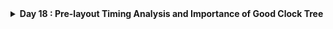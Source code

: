 <details>
  <Summary><strong> Day 18 : Pre-layout Timing Analysis and Importance of Good Clock Tree</strong></summary>

# Contents
- [Step 1: Fix DRC errors and verify the design](#fix-drc-errors-and-verify-the-design)
- [Step 2: Save the final layout with custom name and open it](#save-final-layout)
- [Step 3: Generate lef from the Layout](#generate-lef-from-the-layout)
- [Step 4: Copy the newly generated lef and associated required lib files to 'picorv32a' design 'src' directory](#copy-new-lef-and-lib-files)
- [Step 5: Edit 'config.tcl'](#edit-config)
- [Step 6: Run openlane flow synthesis with newly inserted custom inverter cell](#run-openlane-flow-synthesis)
- [Step 7: Synthesis - Remove/reduce the newly introduced violations with the introduction of custom inverter cell by modifying design parameters](#synthesis)
- [Step 8: Run Floorplan and Placement](#run-fp-and-plc)
- [Step 9: Post-Synthesis timing analysis with OpenSTA tool](#post-synthesis-timing-analysis)

<a id="fix-drc-errors-and-verify-the-design"></a>
## Step 1: Fix up small DRC errors and verify the design is ready to be inserted into our flow

Before moving forward with custom designed cell layout verify following:
1. The input and output ports of the standard cell should lie on the intersection of the vertical and horizontal tracks.
2. Width of the standard cell should be odd multiples of the horizontal track pitch.
3. Height of the standard cell should be even multiples of the vertical track pitch.

**Open custom inverter layout**
```bash
cd Desktop/work/tools/openlane_working_dir/openlane/vsdstdcelldesign

# Open custom inverter layout in magic
magic -T sky130A.tech sky130_inv.mag &
```

![Alt Text](images/1.png)


**Convert Grid info to track info**

- press **g** in magic to activate grids.

**tracks.info of sky130_fd_sc_hd:**
![Alt Text](images/2.png)

- Commands to set grid as tracks of locali layer:

```bash
# Get syntax for grid command
help grid

# Set grid values accordingly
grid 0.46um 0.34um 0.23um 0.17um
```

![Alt Text](images/3.png)

**Verified ✅ --> The input and output ports of the standard cell should lie on the intersection of the vertical and horizontal tracks**
![Alt Text](images/4.png)

**Verified ✅ --> Width of the standard cell should be odd multiples of the horizontal track pitch**
Horizontal track pitch = 0.46 µm
Width of standard cell = 1.38 µm = 0.46 x 3
![Alt Text](images/5.png)

**Verified ✅ --> Height of the standard cell should be even multiples of the vertical track pitch**
Vertical track pitch = 0.34 µm
Height of standard cell = 2.72 µm = 0.34 × 8
![Alt Text](images/6.png)

<a id="save-final-layout"></a>
## Step 2: Save the final layout with custom name and open it

```bash
# Command to save as
save sky130_vsdinv.mag

# Command to open custom inverter layout in magic
magic -T sky130A.tech sky130_vsdinv.mag &
```

**newly saved layout**
![Alt Text](images/7.png)


<a id="generate-lef-from-the-layout"></a>
## Step 3: Generate lef from the Layout

```bash
# lef command
lef write

#open newly created lef file
gvim sky130_vsdinv.lef
```

![Alt Text](images/8.png)

**lef file**
![Alt Text](images/9.png)

<a id="copy-new-lef-and-lib-files"></a>
## Step 4: Copy the newly generated lef and associated required lib files to 'picorv32a' design 'src' directory

```bash
# Copy lef file
cp sky130_vsdinv.lef ~/soc-design-and-planning-nasscom-vsd/Desktop/work/tools/openlane_working_dir/openlane/designs/picorv32a/src/

# Copy lib files
cp libs/sky130_fd_sc_hd__* ~/soc-design-and-planning-nasscom-vsd/Desktop/work/tools/openlane_working_dir/openlane/designs/picorv32a/src/

# List and check whether they are copied
ls ~/soc-design-and-planning-nasscom-vsd/Desktop/work/tools/openlane_working_dir/openlane/designs/picorv32a/src/
```

<a id="edit-config"></a>
## Step 5: Edit 'config.tcl' 
- Edit `config.tcl` to change lib file and add the new extra lef into the openlane flow.

```bash
set ::env(LIB_SYNTH) "$::env(OPENLANE_ROOT)/designs/picorv32a/src/sky130_fd_sc_hd__typical.lib"
set ::env(LIB_FASTEST) "$::env(OPENLANE_ROOT)/designs/picorv32a/src/sky130_fd_sc_hd__fast.lib"
set ::env(LIB_SLOWEST) "$::env(OPENLANE_ROOT)/designs/picorv32a/src/sky130_fd_sc_hd__slow.lib"
set ::env(LIB_TYPICAL) "$::env(OPENLANE_ROOT)/designs/picorv32a/src/sky130_fd_sc_hd__typical.lib"
set ::env(EXTRA_LEFS) [glob $::env(OPENLANE_ROOT)/designs/$::env(DESIGN_NAME)/src/*.lef]
```

**Edited `config.tcl`**
![Alt Text](images/10.png)

<a id="run-openlane-flow-synthesis"></a>
## Step 6: Run openlane flow synthesis with newly inserted custom inverter cell

- invoke the OpenLANE flow include new lef and perform synthesis:

```bash
# Change directory to openlane flow directory
cd ~/soc-design-and-planning-nasscom-vsd/Desktop/work/tools/openlane_working_dir/openlane

export PDK_ROOT=/home/sdudigani/soc-design-and-planning-nasscom-vsd/Desktop/work/tools/openlane_working_dir/pdks

#optional
alias docker='docker run -it -v $(pwd):/openLANE_flow -v $PDK_ROOT:$PDK_ROOT -e PDK_ROOT=$PDK_ROOT -u $(id -u $USER):$(id -g $USER) efabless/openlane:v0.21'

# Since we have aliased the long command to 'docker' we can invoke the OpenLANE flow docker sub-system by just running this command
docker
```


- After entering openlane flow contained docker, run the following commands

```bash
# Now that we have entered the OpenLANE flow contained docker sub-system we can invoke the OpenLANE flow in the Interactive mode using the following command
./flow.tcl -interactive

# Now that OpenLANE flow is open we have to input the required packages for proper functionality of the OpenLANE flow
package require openlane 0.9

# Now the OpenLANE flow is ready to run any design and initially we have to prep the design creating some necessary files and directories for running a specific design which in our case is 'picorv32a'
prep -design picorv32a

# Adiitional commands to include newly added lef to openlane flow
set lefs [glob $::env(DESIGN_DIR)/src/*.lef]
add_lefs -src $lefs

# Now that the design is prepped and ready, we can run synthesis using following command
run_synthesis
```


**merged.lef after including newly added lef to openlane flow:**
![Alt Text](images/merged_lef_after_vsdinv_included.png)



**current design values generated**

![Alt Text](images/10_synth_area.png)

![Alt Text](images/11_synth_tns_wns.png)

<a id="synthesis"></a>
## Step 7: Remove/reduce the newly introduced violations with the introduction of custom inverter cell by modifying design parameters

**Commands to view and change parameters to improve timing and run synthesis:**

<details>
  <Summary><strong> README</strong></summary>

| **Variable**      | **Description**                                                   | 
|---------------|---------------------------------------------------------------|
| `LIB_SYNTH` | The library used for synthesis by yosys. <br> (Default: `$::env(PDK_ROOT)/$::env(PDK)/libs.ref/$::env(STD_CELL_LIBRARY)/lib/sky130_fd_sc_hd__tt_025C_1v80.lib`)|
| `SYNTH_BIN` | The yosys binary used in the flow. <br> (Default: `yosys`) |
| **`SYNTH_DRIVING_CELL`**  | The cell to drive the input ports. <br>(Default: `sky130_fd_sc_hd__inv_8`)|
| `SYNTH_DRIVING_CELL_PIN`  | The name of the SYNTH_DRIVING_CELL output pin. <br>(Default: `Y`)|
| **`SYNTH_CAP_LOAD`** | The capacitive load on the output ports in femtofarads. <br> (Default: `17.65` ff)|
| `SYNTH_MAX_FANOUT`  | The max load that the output ports can drive. <br> (Default: `5` cells) |
| `SYNTH_MAX_TRAN` | The max transition time (slew) from high to low or low to high on cell inputs in ns. Used in synthesis <br> (Default: Calculated at runtime as `10%` of the provided clock period, unless this exceeds a set DEFAULT_MAX_TRAN, in which case it will be used as is). |
| **`SYNTH_STRATEGY`** | Strategies for abc logic synthesis and technology mapping <br> Possible values are `DELAY/AREA 0-3/0-2`; the first part refers to the optimization target of the synthesis strategy (area vs. delay) and the second one is an index. <br> (Default: `AREA 0`)|
| **`SYNTH_BUFFERING`** | Enables abc cell buffering <br> Enabled = 1, Disabled = 0 <br> (Default: `1`)|
| **`SYNTH_SIZING`** | Enables abc cell sizing (instead of buffering) <br> Enabled = 1, Disabled = 0 <br> (Default: `0`)|
| `SYNTH_READ_BLACKBOX_LIB` | A flag that enable reading the full(untrimmed) liberty file as a blackbox for synthesis. Please note that this is not used in technology mapping. This should only be used when trying to preserve gate instances in the rtl of the design.  <br> Enabled = 1, Disabled = 0 <br> (Default: `0`)|
| `SYNTH_NO_FLAT` | A flag that disables flattening the hierarchy during synthesis, only flattening it after synthesis, mapping and optimizations. <br> Enabled = 1, Disabled = 0 <br> (Default: `0`)|
| `SYNTH_SHARE_RESOURCES` | A flag that enables yosys to reduce the number of cells by determining shareable resources and merging them. <br> Enabled = 1, Disabled = 0 <br> (Default: `1`)|
| `SYNTH_ADDER_TYPE` | Adder type to which the $add and $sub operators are mapped to. <br> Possible values are `YOSYS/FA/RCA/CSA`; where `YOSYS` refers to using Yosys internal adder definition, `FA` refers to full-adder structure, `RCA` refers to ripple carry adder structure, and `CSA` refers to carry select adder. <br> (Default: `YOSYS`)|
| `LIB_SLOWEST` | Points to the lib file, corresponding to the slowest corner, for max delay calculation during STA. <br> (Default: `$::env(PDK_ROOT)/$::env(PDK)/libs.ref/$::env(STD_CELL_LIBRARY)/lib/sky130_fd_sc_hd__ff_n40C_1v95.lib`) |
| `LIB_FASTEST` | Points to the lib file, corresponding to the fastest corner, for min delay calculation during STA. <br> (Default: `$::env(PDK_ROOT)/$::env(PDK)/libs.ref/$::env(STD_CELL_LIBRARY)/lib/sky130_fd_sc_hd__ss_100C_1v60.lib`) |
| `LIB_TYPICAL` | Library used for typical delay calculation during STA. <br> (Default`LIB_SYNTH`) |
| `CLOCK_BUFFER_FANOUT` | Fanout of clock tree buffers. <br> (Default: `16`) |
| `ROOT_CLK_BUFFER` | Root clock buffer of the clock tree. <br> (Default: `sky130_fd_sc_hd__clkbuf_16`) |
| `CLK_BUFFER` | Clock buffer used for inner nodes of the clock tree. <br> (Default: `sky130_fd_sc_hd__clkbuf_4`) |
| `CLK_BUFFER_INPUT` | Input pin of the clock tree buffer. <br> (Default: `A`) |
| `CLK_BUFFER_OUTPUT` | Output pin of the clock tree buffer. <br> (Default: `X`) |
| `BASE_SDC_FILE` | Specifies the base sdc file to source before running Static Timing Analysis. <br> (Default: `$::env(OPENLANE_ROOT)/scripts/base.sdc`) |
| `VERILOG_INCLUDE_DIRS` | Specifies the verilog includes directories. <br> Optional. |
| `SYNTH_FLAT_TOP` | Specifies whether or not the top level should be flattened during elaboration. 1 = True, 0= False <br> Default: `0`. |
| `IO_PCT` | Specifies the percentage of the clock period used in the input/output delays. Ranges from 0 to 1.0. <br> (Default: `0.2`) |


</details>


### Steps to configure synthesis settings to fix slack and include vsdinv

```bash
# Now once again we have to prep design so as to update variables
prep -design picorv32a -tag new -overwrite

# Addiitional commands to include newly added lef to openlane flow merged.lef
set lefs [glob $::env(DESIGN_DIR)/src/*.lef]

add_lefs -src $lefs

# Command to display current value of variable SYNTH_STRATEGY
echo $::env(SYNTH_STRATEGY)

# Command to set new value for SYNTH_STRATEGY
set ::env(SYNTH_STRATEGY) "DELAY 3"

# Command to display current value of variable SYNTH_BUFFERING to check whether it's enabled
echo $::env(SYNTH_BUFFERING)

# Command to display current value of variable SYNTH_SIZING
echo $::env(SYNTH_SIZING)

# Command to set new value for SYNTH_SIZING
set ::env(SYNTH_SIZING) 1

# Command to display current value of variable SYNTH_DRIVING_CELL to check whether it's the proper cell or not
echo $::env(SYNTH_DRIVING_CELL)

# Now that the design is prepped and ready, we can run synthesis using following command
run_synthesis
```

![Alt Text](images/12_synth_new_area.png)

![Alt Text](images/13_synth_new_tns_wns.png)

- Comparing new run values with previous run--> **area has increased and worst negative slack has become 0**

✅ Synthesis has accepted our custom inverter

<a id="run-fp-and-plc"></a>
## Step 8: Run Floorplan and Placement to verify the cell is accepted in PnR flow

### Run Floorplan

```bash
# Now we can run floorplan
run_floorplan
```

![Alt Text](images/14_fp_error.png)
The above image shows - unexpected un-explainable error while using run_floorplan command. We can instead use the following set of commands available based on information from

```bash
/home/sdudigani/soc-design-and-planning-nasscom-vsd/Desktop/work/tools/openlane_working_dir/openlane/scripts/tcl_commands/floorplan.tcl
```

and based on Floorplan commands section in

```bash
/home/sdudigani/soc-design-and-planning-nasscom-vsd/Desktop/work/tools/openlane_working_dir/openlane/docs/source/OpenLANE_commands.md
```

```bash
# Follwing commands are all-together sourced in "run_floorplan" command
init_floorplan
place_io
tap_decap_or
```

![Alt Text](images/15_init_fp.png)

![Alt Text](images/16_place_io.png)

![Alt Text](images/17_tap_decap_or.png)

### Run Placement

```bash
# Now we are ready to run placement
run_placement
```

![Alt Text](images/18_run_plc.png)
![Alt Text](images/18_run_plc_done.png)

**load placement def in magic in another terminal:**

```bash
# Change directory to path containing generated placement def
cd ~/soc-design-and-planning-nasscom-vsd/Desktop/work/tools/openlane_working_dir/openlane/designs/picorv32a/runs/new/results/placement/

# Command to load the placement def in magic tool
magic -T ~/soc-design-and-planning-nasscom-vsd/Desktop/work/tools/openlane_working_dir/pdks/sky130A/libs.tech/magic/sky130A.tech lef read ../../tmp/merged.lef def read picorv32a.placement.def &
```

**placement def in magic:**
![Alt Text](images/19_plc_def_in_magic.png)

**Custom inverter inserted in placement def with proper abutment:**
![Alt Text](images/20_custom_inv_in_plc_def_magic.png)

**view internal layers of cells:**

```bash
# Command to view internal connectivity layers in tkcon window
expand
```

![Alt Text](images/21_custom_inv_in_plc_def_magic_expand.png)

![Alt Text](images/22_custom_inv_in_plc_def_magic_expand_zoom_out.png)

<a id="post-synthesis-timing-analysis"></a>
## Step 9: Post-Synthesis timing analysis with OpenSTA tool

- We are having 0 wns after improved timing run. So, we are going to do timing analysis on the initial synthesis run which had a lot of violations and no parameters were added to improve timing.

**Commands to invoke the OpenLANE flow include new lef and perform synthesis:**

```bash
# Change directory to openlane flow directory
cd ~/soc-design-and-planning-nasscom-vsd/Desktop/work/tools/openlane_working_dir/openlane

export PDK_ROOT=/home/sdudigani/soc-design-and-planning-nasscom-vsd/Desktop/work/tools/openlane_working_dir/pdks

#optional
alias docker='docker run -it -v $(pwd):/openLANE_flow -v $PDK_ROOT:$PDK_ROOT -e PDK_ROOT=$PDK_ROOT -u $(id -u $USER):$(id -g $USER) efabless/openlane:v0.21'

# Since we have aliased the long command to 'docker' we can invoke the OpenLANE flow docker sub-system by just running this command
docker
```

```bash
# Now that we have entered the OpenLANE flow contained docker sub-system we can invoke the OpenLANE flow in the Interactive mode using the following command
./flow.tcl -interactive

# Now that OpenLANE flow is open we have to input the required packages for proper functionality of the OpenLANE flow
package require openlane 0.9

# Now the OpenLANE flow is ready to run any design and initially we have to prep the design creating some necessary files and directories for running a specific design which in our case is 'picorv32a'
prep -design picorv32a

# Adiitional commands to include newly added lef to openlane flow
set lefs [glob $::env(DESIGN_DIR)/src/*.lef]
add_lefs -src $lefs

# Command to set new value for SYNTH_SIZING
set ::env(SYNTH_SIZING) 1

# Now that the design is prepped and ready, we can run synthesis using following command
run_synthesis
```

![Alt Text](images/23_post_synth_timing_synth.png)

**Newly created `pre_sta.conf` for STA analysis in openlane directory:**
![Alt Text](images/24_pre_sta_conf.png)

**capacitance value of driving cell `sky130_fd_sc_hs__inv_8` defined in `my_base.sdc` from `sky130_fd_sc_hd__typical.lib`**
![Alt Text](images/synth_cap_load_from_typical_library_for_my_base_sdc.png)

**Newly created my_base.sdc for STA analysis in openlane/designs/picorv32a/src directory based on the file openlane/scripts/base.sdc:**
![Alt Text](images/25_my_base_sdc.png)

**Note:** Before running STA, ensure you have installed and built [OpenSTA](https://github.com/parallaxsw/OpenSTA) as per the instructions in the official repository.

**Commands to run STA in new terminal:**
```bash
# Change directory to openlane
cd /home/sdudigani/soc-design-and-planning-nasscom-vsd/Desktop/work/tools/openlane_working_dir/openlane

# Command to invoke OpenSTA tool with script
~/OpenSTA/build/sta pre_sta.conf
```

![Alt Text](images/26_sta_1.png)

![Alt Text](images/27_sta_2.png)

![Alt Text](images/name.png)

![Alt Text](images/name.png)

